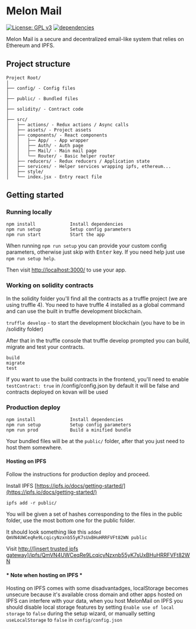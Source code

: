 # Melon Mail

[![License: GPL v3](https://img.shields.io/badge/License-GPL%20v3-blue.svg)](https://www.gnu.org/licenses/gpl-3.0)
[![dependencies](https://david-dm.org/DecenterApps/MelonMail.svg)](https://david-dm.org/DecenterApps/MelonMail)



Melon Mail is a secure and decentralized email-like system that relies on Ethereum and IPFS.

## Project structure
```
Project Root/
│
├── config/ - Config files
│
├── public/ - Bundled files
│
├── solidity/ - Contract code
│
├── src/
│   ├── actions/ - Redux actions / Async calls
│   ├── assets/ - Project assets
│   ├── components/ - React components
│   │   ├── App/  - App wrapper
│   │   ├── Auth/ - Auth page 
│   │   ├── Mail/ - Main mail page
│   │   └── Router/ - Basic helper router
│   ├── reducers/ - Redux reducers / Application state
│   ├── services/ - Helper services wrapping ipfs, ethereum...
│   ├── style/
│   └── index.jsx - Entry react file
```
## Getting started
### Running locally
```
npm install             Install dependencies 
npm run setup           Setup config parameters
npm run start           Start the app
```

When running `npm run setup` you can provide your custom config parameters, otherwise just skip with <kbd>Enter</kbd> key.  If you need help just use `npm run setup help`.

Then visit [http://localhost:3000/](http://localhost:3300/) to use your app.

### Working on solidity contracts
In the solidity folder you'll find all the contracts as a truffle project (we are using truffle 4).
You need to have truffle 4 installed as a global command and can use the built in truffle development blockchain.

```truffle develop``` - to start the development blockchain (you have to be in /solidity folder)

After that in the truffle console that truffle develop prompted you can build, migrate and test your contracts.

```
build
migrate
test
```

If you want to use the build contracts in the frontend, you'll need to enable `testContract: true` in /config/config.json by default it will be false and contracts deployed on kovan will be used

### Production deploy
```
npm install             Install dependencies 
npm run setup           Setup config parameters
npm run prod            Build a minified bundle
```
Your bundled files will be at the `public/` folder, after that you just need to host them somewhere.

#### Hosting on IPFS
Follow the instructions for production deploy and proceed. 

Install IPFS [https://ipfs.io/docs/getting-started/](https://ipfs.io/docs/getting-started/)
```
ipfs add -r public/
```
You will be given a set of hashes corresponding to the files in the public folder, use the most bottom one for the public folder.
 
It should look something like this `added QmVN4UWCeqRe9LcqicyNzxnb55yK7sUxBHuHRRFVFt82WN public`
 
Visit [http://[insert trusted ipfs gateway]/ipfs/QmVN4UWCeqRe9LcqicyNzxnb55yK7sUxBHuHRRFVFt82WN](https://ipfs.io/ipfs/#your_ipfs_hash#/)
 
####  * Note when hosting on IPFS * 
Hosting on IPFS comes with some disadvantadges, localStorage becomes unsecure because it's available cross domain and other apps hosted on IPFS can interfere with your data, when you host MelonMail on IPFS you should disable local storage
features by setting `Enable use of local storage` to `false` during the setup wizard, or manually setting `useLocalStorage` to `false` in `config/config.json`